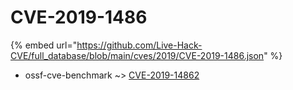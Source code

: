 # CVE-2019-1486
{% embed url="https://github.com/Live-Hack-CVE/full_database/blob/main/cves/2019/CVE-2019-1486.json" %}

* ossf-cve-benchmark ~> [CVE-2019-14862](https://www.alice-snow.ru/2019/database/cve-2019-1486/cve-2019-14862-ossf-cve-benchmark)